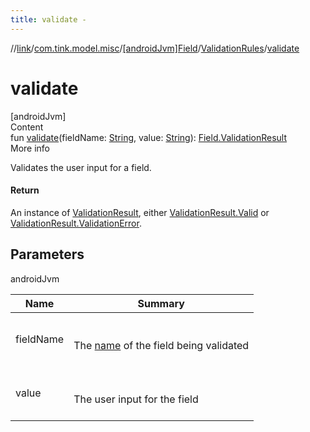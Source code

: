 ```yaml
---
title: validate -
---
```

//[link](../../../index.md)/[com.tink.model.misc](../../index.md)/[[androidJvm]Field](../index.md)/[ValidationRules](index.md)/[validate](validate.md)



# validate  
[androidJvm]  
Content  
fun [validate](validate.md)(fieldName: [String](https://kotlinlang.org/api/latest/jvm/stdlib/kotlin/-string/index.html), value: [String](https://kotlinlang.org/api/latest/jvm/stdlib/kotlin/-string/index.html)): [Field.ValidationResult](../-validation-result/index.md)  
More info  


Validates the user input for a field.



#### Return  


An instance of [ValidationResult](../-validation-result/index.md), either [ValidationResult.Valid](../-validation-result/-valid/index.md) or [ValidationResult.ValidationError](../-validation-result/-validation-error/index.md).



## Parameters  
  
androidJvm  
  
|  Name|  Summary| 
|---|---|
| <a name="com.tink.model.misc/Field.ValidationRules/validate/#kotlin.String#kotlin.String/PointingToDeclaration/"></a>fieldName| <a name="com.tink.model.misc/Field.ValidationRules/validate/#kotlin.String#kotlin.String/PointingToDeclaration/"></a><br><br>The [name](../name.md) of the field being validated<br><br>
| <a name="com.tink.model.misc/Field.ValidationRules/validate/#kotlin.String#kotlin.String/PointingToDeclaration/"></a>value| <a name="com.tink.model.misc/Field.ValidationRules/validate/#kotlin.String#kotlin.String/PointingToDeclaration/"></a><br><br>The user input for the field<br><br>
  
  



